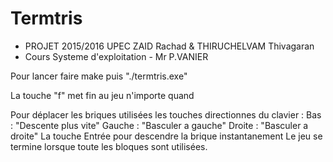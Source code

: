 # Termtris
 * PROJET 2015/2016	UPEC				ZAID Rachad & THIRUCHELVAM Thivagaran
 * Cours Systeme d'exploitation - Mr P.VANIER
 
Pour lancer faire make puis "./termtris.exe" 

La touche "f" met fin au jeu n'importe quand

Pour déplacer les briques utilisées les touches directionnes du clavier : 
Bas	: "Descente plus vite"
Gauche	: "Basculer a gauche"
Droite	: "Basculer a droite"
La touche Entrée pour descendre la brique instantanement
Le jeu se termine lorsque toute les bloques sont utilisées.
